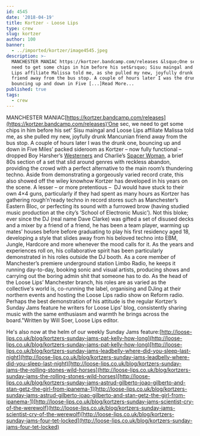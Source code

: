 ```yaml
---
id: 4545
date: '2018-04-19'
title: Kortzer - Loose Lips
type: crew
slug: kortzer
author: 100
banner:
  - ../imported/kortzer/image4545.jpeg
description: >-
  MANCHESTER MANIAC https://kortzer.bandcamp.com/releases &lsquo;One sec, we
  need to get some chips in him before his set&rsquo; Sisu maingal and Loose
  Lips affiliate Malissa told me, as she pulled my new, joyfully drunk Mancunian
  friend away from the bus stop. A couple of hours later I was the drunk one,
  bouncing up and down in Five [...]Read More...
published: true
tags:
  - crew
---
```

MANCHESTER MANIAC[](https://l.facebook.com/l.php?u=https%3A%2F%2Fkortzer.bandcamp.com%2Freleases&h=ATPCbGahJYDddv8YqekTxQrJOoZXZrNzfoctSCNBa6_be7cTUpytEj2p68sFTpMtmJZOtWTyK4Kudsf0tS4n2QNNMXo0BBwBJX5ftufqwT-danS0uIlnSFqT)[https://kortzer.bandcamp.com/releases](https://kortzer.bandcamp.com/releases)‘One sec, we need to get some chips in him before his set’ Sisu maingal and Loose Lips affiliate Malissa told me, as she pulled my new, joyfully drunk Mancunian friend away from the bus stop. A couple of hours later I was the drunk one, bouncing up and down in Five Miles’ packed sideroom as Kortzer – now fully functional – dropped Boy Harsher’s [Westerners](https://www.youtube.com/watch?v=4WzNvsREvX4) and Charlie’s [Spacer Woman](https://www.youtube.com/watch?v=eglu23iGsU0), a brief 80s section of a set that slid around genres with reckless abandon, providing the crowd with a perfect alternative to the main room’s thundering techno. Aside from demonstrating a gorgeously varied record crate, this also showed off the wiley knowhow Kortzer has developed in his years on the scene. A lesser – or more pretentious –  DJ would have stuck to their own 4×4 guns, particularly if they had spent as many hours as Kortzer has gathering rough’n’ready techno in record stores such as Manchester’s Eastern Bloc, or perfecting its sound with a furrowed brow (having studied music production at the city’s ‘School of Electronic Music’). Not this bloke; ever since the DJ (real name Dave Clarke) was gifted a set of disused decks and a mixer by a friend of a friend, he has been a team player, warming up mates’ houses before before graduating to play his first residency aged 18, developing a style that slides away from his beloved techno into EBM, Jungle, Hardcore and more whenever the mood calls for it. As the years and experiences roll on, his collaborative spirit has been particularly demonstrated in his roles outside the DJ booth. As a core member of Manchester’s premiere underground station Limbo Radio, he keeps it running day-to-day, booking sonic and visual artists, producing shows and carrying out the boring admin shit that someone has to do. As the head of the Loose Lips’ Manchester branch, his roles are as varied as the collective's world is, co-running the label, organising and DJing at their northern events and hosting the Loose Lips radio show on Reform radio. Perhaps the best demonstration of his attitude is the regular Kortzer’s Sunday Jams feature he writers for Loose Lips’ blog, consistently sharing music with the same enthusiasm and warmth he brings across the board."Written by Will Soer, Loose Lips editor.

  
  

He's also now at the helm of our weekly Sunday Jams feature:[http://loose-lips.co.uk/blog/kortzers-sunday-jams-pat-kelly-how-long](http://loose-lips.co.uk/blog/kortzers-sunday-jams-pat-kelly-how-long)[http://loose-lips.co.uk/blog/kortzers-sunday-jams-leadbelly-where-did-you-sleep-last-night](http://loose-lips.co.uk/blog/kortzers-sunday-jams-leadbelly-where-did-you-sleep-last-night)[http://loose-lips.co.uk/blog/kortzers-sunday-jams-the-rolling-stones-wild-horses](http://loose-lips.co.uk/blog/kortzers-sunday-jams-the-rolling-stones-wild-horses)[http://loose-lips.co.uk/blog/kortzers-sunday-jams-astrud-gilberto-joao-gilberto-and-stan-getz-the-girl-from-ipanema-1](http://loose-lips.co.uk/blog/kortzers-sunday-jams-astrud-gilberto-joao-gilberto-and-stan-getz-the-girl-from-ipanema-1)[http://loose-lips.co.uk/blog/kortzers-sunday-jams-scientist-cry-of-the-werewolf](http://loose-lips.co.uk/blog/kortzers-sunday-jams-scientist-cry-of-the-werewolf)[http://loose-lips.co.uk/blog/kortzers-sunday-jams-four-tet-locked](http://loose-lips.co.uk/blog/kortzers-sunday-jams-four-tet-locked)